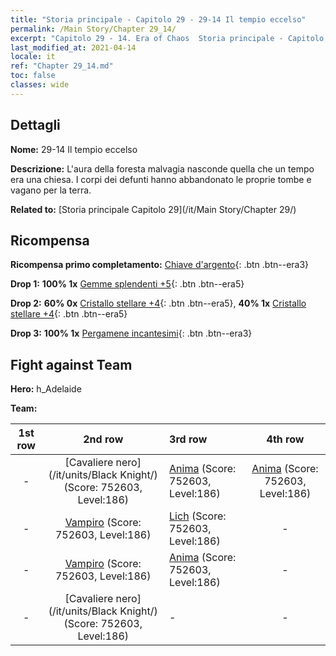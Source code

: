 ```yaml
---
title: "Storia principale - Capitolo 29 - 29-14 Il tempio eccelso"
permalink: /Main Story/Chapter 29_14/
excerpt: "Capitolo 29 - 14. Era of Chaos  Storia principale - Capitolo 29_14. 29-14 Il tempio eccelso"
last_modified_at: 2021-04-14
locale: it
ref: "Chapter 29_14.md"
toc: false
classes: wide
---
```


## Dettagli

 **Nome:** 29-14 Il tempio eccelso

 **Descrizione:** L'aura della foresta malvagia nasconde quella che un tempo era una chiesa. I corpi dei defunti hanno abbandonato le proprie tombe e vagano per la terra.

 **Related to:** [Storia principale Capitolo 29](/it/Main Story/Chapter 29/)

## Ricompensa

 **Ricompensa primo completamento:** [Chiave d'argento](/it/Items/con_693/){: .btn .btn--era3}

 **Drop 1:** **100% 1x** [Gemme splendenti +5](/it/Items/mat_100/){: .btn .btn--era5}

 **Drop 2:** **60% 0x** [Cristallo stellare +4](/it/Items/mat_94/){: .btn .btn--era5}, **40% 1x** [Cristallo stellare +4](/it/Items/mat_94/){: .btn .btn--era5}

 **Drop 3:** **100% 1x** [Pergamene incantesimi](/it/Items/con_694/){: .btn .btn--era3}


## Fight against Team
 **Hero:** h_Adelaide

 **Team:**


  | 1st row | 2nd row | 3rd row | 4th row |
  |:----:|:----:|:----|:----:|
  | - | [Cavaliere nero](/it/units/Black Knight/) (Score: 752603, Level:186)  | [Anima](/it/units/Wight/) (Score: 752603, Level:186)  | [Anima](/it/units/Wight/) (Score: 752603, Level:186)  |
  | - | [Vampiro](/it/units/Vampire/) (Score: 752603, Level:186)  | [Lich](/it/units/Lich/) (Score: 752603, Level:186)  | - |
  | - | [Vampiro](/it/units/Vampire/) (Score: 752603, Level:186)  | [Anima](/it/units/Wight/) (Score: 752603, Level:186)  | - |
  | - | [Cavaliere nero](/it/units/Black Knight/) (Score: 752603, Level:186)  | - | - |


